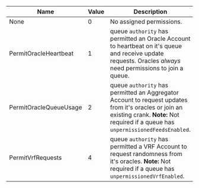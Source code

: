 | Name                   | Value | Description                                                                                                                                                                               |
| ---------------------- | ----- | ----------------------------------------------------------------------------------------------------------------------------------------------------------------------------------------- |
| None                   | 0     | No assigned permissions.                                                                                                                                                                  |
| PermitOracleHeartbeat  | 1     | queue `authority` has permitted an Oracle Account to heartbeat on it's queue and receive update requests. Oracles _always_ need permissions to join a queue.                              |
| PermitOracleQueueUsage | 2     | queue `authority` has permitted an Aggregator Account to request updates from it's oracles or join an existing crank. **Note:** Not required if a queue has `unpermissionedFeedsEnabled`. |
| PermitVrfRequests      | 4     | queue `authority` has permitted a VRF Account to request randomness from it's oracles. **Note:** Not required if a queue has `unpermissionedVrfEnabled`.                                  |
